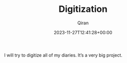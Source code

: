 ﻿---
title: Digitization
author: Qiran
type: post
date: 2023-11-27T12:41:28+00:00
aliases: ["/digitization/"]
xyz_twap_future_to_publish:
  - 'a:3:{s:26:"xyz_twap_twpost_permission";s:1:"1";s:32:"xyz_twap_twpost_image_permission";s:1:"0";s:18:"xyz_twap_twmessage";s:25:"{POST_EXCERPT}{PERMALINK}";}'
xyz_twap:
  - 1
categories:
  - Journal
---
I will try to digitize all of my diaries. It&#8217;s a very big project.
